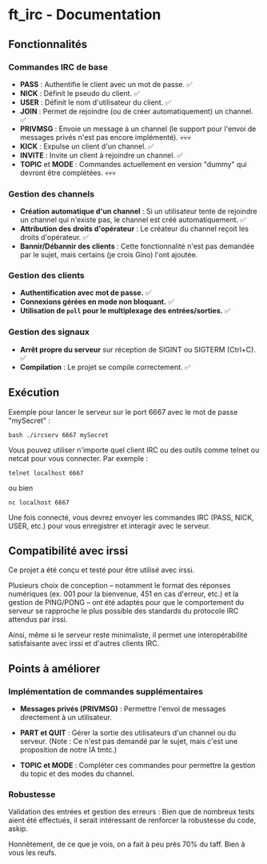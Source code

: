 # ft_irc - Documentation

## Fonctionnalités

### Commandes IRC de base

- **PASS** : Authentifie le client avec un mot de passe. ✅
- **NICK** : Définit le pseudo du client. ✅
- **USER** : Définit le nom d'utilisateur du client. ✅
- **JOIN** : Permet de rejoindre (ou de créer automatiquement) un channel. ✅
- **PRIVMSG** : Envoie un message à un channel (le support pour l'envoi de messages privés n'est pas encore implémenté). 💀💀💀
- **KICK** : Expulse un client d'un channel. ✅
- **INVITE** : Invite un client à rejoindre un channel. ✅
- **TOPIC** et **MODE** : Commandes actuellement en version "dummy" qui devront être complétées. 💀💀💀

### Gestion des channels

- **Création automatique d'un channel** : Si un utilisateur tente de rejoindre un channel qui n'existe pas, le channel est créé automatiquement. ✅
- **Attribution des droits d'opérateur** : Le créateur du channel reçoit les droits d'opérateur. ✅
- **Bannir/Débannir des clients** : Cette fonctionnalité n'est pas demandée par le sujet, mais certains (je crois Gino) l'ont ajoutée.

### Gestion des clients

- **Authentification avec mot de passe.** ✅
- **Connexions gérées en mode non bloquant.** ✅
- **Utilisation de `poll` pour le multiplexage des entrées/sorties.** ✅

### Gestion des signaux

- **Arrêt propre du serveur** sur réception de SIGINT ou SIGTERM (Ctrl+C). ✅
- **Compilation** : Le projet se compile correctement. ✅

## Exécution

Exemple pour lancer le serveur sur le port 6667 avec le mot de passe "mySecret" :

```bash ./ircserv 6667 mySecret```

Vous pouvez utiliser n'importe quel client IRC ou des outils comme telnet ou netcat pour vous connecter. Par exemple :

```telnet localhost 6667```

ou bien 

```nc localhost 6667```

Une fois connecté, vous devrez envoyer les commandes IRC (PASS, NICK, USER, etc.) pour vous enregistrer et interagir avec le serveur.


## Compatibilité avec irssi

Ce projet a été conçu et testé pour être utilisé avec irssi.

Plusieurs choix de conception – notamment le format des réponses numériques (ex. 001 pour la bienvenue, 451 en cas d'erreur, etc.) et la gestion de PING/PONG – ont été adaptés pour que le comportement du serveur se rapproche le plus possible des standards du protocole IRC attendus par irssi.

Ainsi, même si le serveur reste minimaliste, il permet une interopérabilité satisfaisante avec irssi et d'autres clients IRC.

## Points à améliorer

### Implémentation de commandes supplémentaires
- **Messages privés (PRIVMSG)** : Permettre l'envoi de messages directement à un utilisateur.

- **PART et QUIT** : Gérer la sortie des utilisateurs d'un channel ou du serveur.
(Note : Ce n'est pas demandé par le sujet, mais c'est une proposition de notre IA tmtc.)

- **TOPIC et MODE** : Compléter ces commandes pour permettre la gestion du topic et des modes du channel.

### Robustesse
Validation des entrées et gestion des erreurs : Bien que de nombreux tests aient été effectués, il serait intéressant de renforcer la robustesse du code, askip.


Honnêtement, de ce que je vois, on a fait à peu près 70% du taff.
Bien à vous les reufs.

